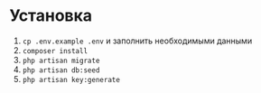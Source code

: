 # Установка

1. `cp .env.example .env` и заполнить необходимыми данными
2. `composer install`
3. `php artisan migrate`
4. `php artisan db:seed`
5. `php artisan key:generate`



